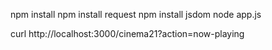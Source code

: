 npm install
npm install request
npm install jsdom
node app.js

curl http://localhost:3000/cinema21?action=now-playing
